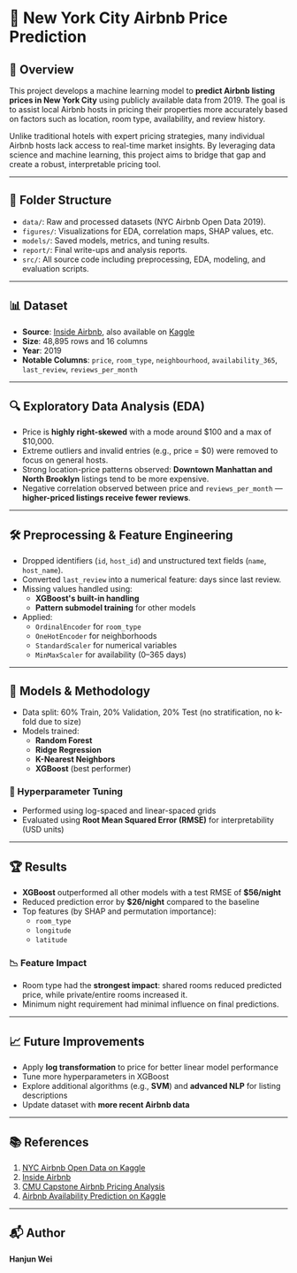 # 🏡 New York City Airbnb Price Prediction

## 📌 Overview

This project develops a machine learning model to **predict Airbnb listing prices in New York City** using publicly available data from 2019. The goal is to assist local Airbnb hosts in pricing their properties more accurately based on factors such as location, room type, availability, and review history.

Unlike traditional hotels with expert pricing strategies, many individual Airbnb hosts lack access to real-time market insights. By leveraging data science and machine learning, this project aims to bridge that gap and create a robust, interpretable pricing tool.

---

## 📁 Folder Structure

- `data/`: Raw and processed datasets (NYC Airbnb Open Data 2019).
- `figures/`: Visualizations for EDA, correlation maps, SHAP values, etc.
- `models/`: Saved models, metrics, and tuning results.
- `report/`: Final write-ups and analysis reports.
- `src/`: All source code including preprocessing, EDA, modeling, and evaluation scripts.

---

## 📊 Dataset

- **Source**: [Inside Airbnb](http://insideairbnb.com/get-the-data.html), also available on [Kaggle](https://www.kaggle.com/datasets/dgomonov/new-york-city-airbnb-open-data)
- **Size**: 48,895 rows and 16 columns
- **Year**: 2019  
- **Notable Columns**: `price`, `room_type`, `neighbourhood`, `availability_365`, `last_review`, `reviews_per_month`

---

## 🔍 Exploratory Data Analysis (EDA)

- Price is **highly right-skewed** with a mode around $100 and a max of $10,000.
- Extreme outliers and invalid entries (e.g., price = $0) were removed to focus on general hosts.
- Strong location-price patterns observed: **Downtown Manhattan and North Brooklyn** listings tend to be more expensive.
- Negative correlation observed between price and `reviews_per_month` — **higher-priced listings receive fewer reviews**.

---

## 🛠️ Preprocessing & Feature Engineering

- Dropped identifiers (`id`, `host_id`) and unstructured text fields (`name`, `host_name`).
- Converted `last_review` into a numerical feature: days since last review.
- Missing values handled using:
  - **XGBoost's built-in handling**
  - **Pattern submodel training** for other models
- Applied:
  - `OrdinalEncoder` for `room_type`
  - `OneHotEncoder` for neighborhoods
  - `StandardScaler` for numerical variables
  - `MinMaxScaler` for availability (0–365 days)

---

## 🤖 Models & Methodology

- Data split: 60% Train, 20% Validation, 20% Test (no stratification, no k-fold due to size)
- Models trained:
  - **Random Forest**
  - **Ridge Regression**
  - **K-Nearest Neighbors**
  - **XGBoost** (best performer)

### 🔧 Hyperparameter Tuning
- Performed using log-spaced and linear-spaced grids
- Evaluated using **Root Mean Squared Error (RMSE)** for interpretability (USD units)

---

## 🏆 Results

- **XGBoost** outperformed all other models with a test RMSE of **\$56/night**
- Reduced prediction error by **\$26/night** compared to the baseline
- Top features (by SHAP and permutation importance):
  - `room_type`
  - `longitude`
  - `latitude`

### 📉 Feature Impact
- Room type had the **strongest impact**: shared rooms reduced predicted price, while private/entire rooms increased it.
- Minimum night requirement had minimal influence on final predictions.

---

## 📈 Future Improvements

- Apply **log transformation** to price for better linear model performance
- Tune more hyperparameters in XGBoost
- Explore additional algorithms (e.g., **SVM**) and **advanced NLP** for listing descriptions
- Update dataset with **more recent Airbnb data**

---

## 📚 References

1. [NYC Airbnb Open Data on Kaggle](https://www.kaggle.com/datasets/dgomonov/new-york-city-airbnb-open-data)  
2. [Inside Airbnb](http://insideairbnb.com/)  
3. [CMU Capstone Airbnb Pricing Analysis](https://www.stat.cmu.edu/capstoneresearch/spring2021/315files/team5.html)  
4. [Airbnb Availability Prediction on Kaggle](https://www.kaggle.com/code/gcdatkin/nyc-airbnb-availability-prediction)

---

## 📬 Author

**Hanjun Wei**  
